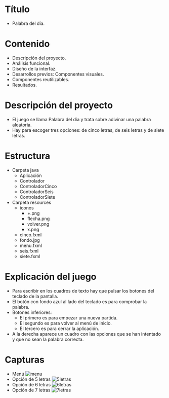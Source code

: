 # Título
- Palabra del día.

# Contenido
- Descripción del proyecto.
- Análisis funcional.
- Diseño de la interfaz.
- Desarrollos previos: Componentes visuales.
- Componentes reutilizables.
- Resultados.

# Descripción del proyecto
- El juego se llama Palabra del día y trata sobre adivinar una palabra aleatoria.
- Hay para escoger tres opciones: de cinco letras, de seis letras y de siete letras.

# Estructura
- Carpeta java
  -  Aplicación
  -  Controlador
  -  ControladorCinco
  -  ControladorSeis
  -  ControladorSiete
- Carpeta resources
  - iconos
    - +.png
    - flecha.png
    - volver.png
    - x.png
  - cinco.fxml
  - fondo.jpg
  - menu.fxml
  - seis.fxml
  - siete.fxml

# Explicación del juego
- Para escribir en los cuadros de texto hay que pulsar los botones del teclado de la pantalla.
- El botón con fondo azul al lado del teclado es para comprobar la palabra.
- Botones inferiores: 
  - El primero es para empezar una nueva partida.
  - El segundo es para volver al menú de inicio.
  - El tercero es para cerrar la aplicación.
- A la derecha aparece un cuadro con las opciones que se han intentado y que no sean la palabra correcta.
 
# Capturas
- Menú
![menu](https://github.com/PatriciaRosales1/ProyectoInterfaces/assets/144927796/7b3a54e7-14ac-440b-9f6b-df017261d33f)
- Opción de 5 letras
![5letras](https://github.com/PatriciaRosales1/ProyectoInterfaces/assets/144927796/192d854b-2b82-4e19-94fa-c69f46bbc3d8)
- Opción de 6 letras
![6letras](https://github.com/PatriciaRosales1/ProyectoInterfaces/assets/144927796/4cb6c85c-83f0-44f0-9fe2-24e1e115b52c)
- Opción de 7 letras
![7letras](https://github.com/PatriciaRosales1/ProyectoInterfaces/assets/144927796/c170f4f9-3903-48bf-a624-53b4c3302160)
